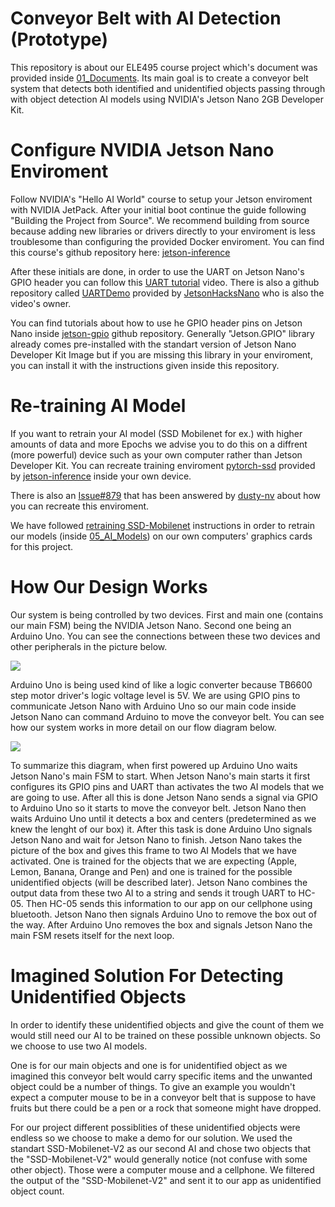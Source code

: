 # Conveyor Belt with AI Detection (Prototype)
This repository is about our ELE495 course project which's document was provided inside [01_Documents]. Its main goal is to create a conveyor belt system that detects both identified and unidentified objects passing through with object detection AI models using NVIDIA's Jetson Nano 2GB Developer Kit.
# Configure NVIDIA Jetson Nano Enviroment
Follow NVIDIA's "Hello AI World" course to setup your Jetson enviroment with NVIDIA JetPack. After your initial boot continue the guide following "Building the Project from Source". We recommend building from source because adding new libraries or drivers directly to your enviroment is less troublesome than configuring the provided Docker enviroment. You can find this course's github repository here: [jetson-inference]

After these initials are done, in order to use the UART on Jetson Nano's GPIO header you can follow this [UART tutorial] video. There is also a github repository called [UARTDemo] provided by [JetsonHacksNano] who is also the video's owner.

You can find tutorials about how to use he GPIO header pins on Jetson Nano inside [jetson-gpio] github repository. Generally "Jetson.GPIO" library already comes pre-installed with the standart version of Jetson Nano Developer Kit Image but if you are missing this library in your enviroment, you can install it with the instructions given inside this repository.

# Re-training AI Model
If you want to retrain your AI model (SSD Mobilenet for ex.) with higher amounts of data and more Epochs we advise you to do this on a diffrent (more powerful) device such as your own computer rather than Jetson Developer Kit. You can recreate training enviroment [pytorch-ssd] provided by [jetson-inference] inside your own device.

There is also an [Issue#879] that has been answered by [dusty-nv] about how you can recreate this enviroment.

We have followed [retraining SSD-Mobilenet] instructions in order to retrain our models (inside [05_AI_Models]) on our own computers' graphics cards for this project.
# How Our Design Works
Our system is being controlled by two devices. First and main one (contains our main FSM) being the NVIDIA Jetson Nano. Second one being an Arduino Uno. You can see the connections between these two devices and other peripherals in the picture below.

<img src="https://github.com/SultanPalamut/Bitirme_Bant/blob/main/07_Pictures/system_diagram.png">

Arduino Uno is being used kind of like a logic converter because TB6600 step motor driver's logic voltage level is 5V. We are using GPIO pins to communicate Jetson Nano with Arduino Uno so our main code inside Jetson Nano can command Arduino to move the conveyor belt. You can see how our system works in more detail on our flow diagram below. 

<img src="https://github.com/SultanPalamut/Bitirme_Bant/blob/main/07_Pictures/flow_diagram.png">

To summarize this diagram, when first powered up Arduino Uno waits Jetson Nano's main FSM to start. When Jetson Nano's main starts it first configures its GPIO pins and UART than activates the two AI models that we are going to use. After all this is done Jetson Nano sends a signal via GPIO to Arduino Uno so it starts to move the conveyor belt. Jetson Nano then waits Arduino Uno until it detects a box and centers (predetermined as we knew the lenght of our box) it. After this task is done Arduino Uno signals Jetson Nano and wait for Jetson Nano to finish. Jetson Nano takes the picture of the box and gives this frame to two AI Models that we have activated. One is trained for the objects that we are expecting (Apple, Lemon, Banana, Orange and Pen) and one is trained for the possible unidentified objects (will be described later). Jetson Nano combines the output data from these two AI to a string and sends it trough UART to HC-05. Then HC-05 sends this information to our app on our cellphone using bluetooth. Jetson Nano then signals Arduino Uno to remove the box out of the way. After Arduino Uno removes the box and signals Jetson Nano the main FSM resets itself for the next loop.
# Imagined Solution For Detecting Unidentified Objects
In order to identify these unidentified objects and give the count of them we would still need our AI to be trained on these possible unknown objects. So we choose to use two AI models.

One is for our main objects and one is for unidentified object as we imagined this conveyor belt would carry specific items and the unwanted object could be a number of things. To give an example you wouldn't expect a computer mouse to be in a conveyor belt that is suppose to have fruits but there could be a pen or a rock that someone might have dropped.

For our project different possiblities of these unidentified objects were endless so we choose to make a demo for our solution. We used the standart SSD-Mobilenet-V2 as our second AI and chose two objects that the "SSD-Mobilenet-V2" would generally notice (not confuse with some other object). Those were a computer mouse and a cellphone. We filtered the output of the "SSD-Mobilenet-V2" and sent it to our app as unidentified object count.

[Issue#879]: <https://github.com/dusty-nv/jetson-inference/issues/879>
[UART tutorial]: <https://www.youtube.com/watch?v=fInhTJhVi5M>
[jetson-gpio]: <https://github.com/NVIDIA/jetson-gpio>
[jetson-inference]: <https://github.com/dusty-nv/jetson-inference/tree/master>
[UARTDemo]: <https://github.com/JetsonHacksNano/UARTDemo>
[JetsonHacksNano]: <https://github.com/JetsonHacksNano>
[pytorch-ssd]: <https://github.com/dusty-nv/pytorch-ssd/tree/6accaa88845ec135a7d6fe25e9a26afd4698639d>
[dusty-nv]: <https://github.com/dusty-nv>
[retraining SSD-Mobilenet]: <https://github.com/dusty-nv/jetson-inference/blob/master/docs/pytorch-ssd.md>
[01_Documents]: <https://github.com/SultanPalamut/AI_Detected_Conveyor_Belt/tree/main/01_Documents>
[05_AI_Models]: <https://github.com/SultanPalamut/AI_Detected_Conveyor_Belt/tree/main/05_AI_Models>


